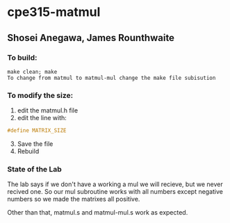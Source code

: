 # cpe315-matmul
## Shosei Anegawa, James Rounthwaite

### To build:
```shell
make clean; make
To change from matmul to matmul-mul change the make file subisution
```

### To modify the size:
1. edit the matmul.h file
2. edit the line with: 
```C
#define MATRIX_SIZE
```
3. Save the file
4. Rebuild

### State of the Lab
The lab says if we don't have a working a mul we will recieve, but we never recived one. 
So our mul subroutine works with all numbers except negative numbers so we made the 
matrixes all positive. 

Other than that, matmul.s and matmul-mul.s work as expected. 
